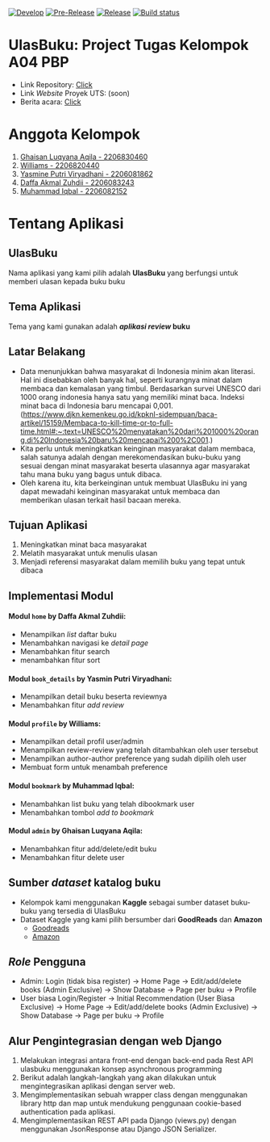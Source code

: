[![Develop](https://github.com/yps-a04/ulasbuku_mobile/actions/workflows/develop.yml/badge.svg)](https://github.com/yps-a04/ulasbuku_mobile/actions/workflows/develop.yml)
[![Pre-Release](https://github.com/yps-a04/ulasbuku_mobile/actions/workflows/pre-release.yml/badge.svg)](https://github.com/yps-a04/ulasbuku_mobile/actions/workflows/pre-release.yml)
[![Release](https://github.com/yps-a04/ulasbuku_mobile/actions/workflows/release.yml/badge.svg)](https://github.com/yps-a04/ulasbuku_mobile/actions/workflows/release.yml)
[![Build status](https://build.appcenter.ms/v0.1/apps/c458ebb8-218a-4fa7-93b2-5d27c6dd9dea/branches/main/badge)](https://appcenter.ms)

# UlasBuku: Project Tugas Kelompok A04 PBP
- Link Repository: [Click](https://github.com/yps-a04/ulasbuku_mobile)
- Link *Website* Proyek UTS: (soon)
- Berita acara: [Click](https://univindonesia-my.sharepoint.com/:x:/g/personal/williams_office_ui_ac_id/EQLHHcRruOFNvy_njxDlPowBzr3vO4qu2B1SISeZ8JKbiQ?e=ScN18i)

# Anggota Kelompok
1. [Ghaisan Luqyana Aqila - 2206830460](https://github.com/Ghaisan007)
2. [Williams - 2206820440](https://github.com/NtapSlur)
3. [Yasmine Putri Viryadhani - 2206081862](https://github.com/sdikyarts)
4. [Daffa Akmal Zuhdii - 2206083243](https://github.com/Daffa2101)
5. [Muhammad Iqbal - 2206082152](https://github.com/Liqba)

# Tentang Aplikasi
## UlasBuku
Nama aplikasi yang kami pilih adalah **UlasBuku** yang berfungsi untuk memberi ulasan kepada buku buku

## Tema Aplikasi
Tema yang kami gunakan adalah **<i>aplikasi review</i> buku**

## Latar Belakang
- Data menunjukkan bahwa masyarakat di Indonesia minim akan literasi. Hal ini disebabkan oleh banyak hal, seperti kurangnya minat dalam membaca dan kemalasan yang timbul. Berdasarkan survei UNESCO dari 1000 orang indonesia hanya satu yang memiliki minat baca. Indeksi minat baca di Indonesia baru mencapai 0,001.
 (https://www.djkn.kemenkeu.go.id/kpknl-sidempuan/baca-artikel/15159/Membaca-to-kill-time-or-to-full-time.html#:~:text=UNESCO%20menyatakan%20dari%201000%20orang,di%20Indonesia%20baru%20mencapai%200%2C001.)
- Kita perlu untuk meningkatkan keinginan masyarakat dalam membaca, salah satunya adalah dengan merekomendasikan buku-buku yang sesuai dengan minat masyarakat beserta ulasannya agar masyarakat tahu mana buku yang bagus untuk dibaca.
- Oleh karena itu, kita berkeinginan untuk membuat UlasBuku ini yang dapat mewadahi keinginan masyarakat untuk membaca dan memberikan ulasan terkait hasil bacaan mereka.

## Tujuan Aplikasi
1. Meningkatkan minat baca masyarakat
2. Melatih masyarakat untuk menulis ulasan
3. Menjadi referensi masyarakat dalam memilih buku yang tepat untuk dibaca

## Implementasi Modul
#### Modul <code>home</code> by Daffa Akmal Zuhdii:
- Menampilkan *list* daftar buku
- Menambahkan navigasi ke *detail page*
- Menambahkan fitur search
- menambahkan fitur sort

#### Modul <code>book_details</code> by Yasmin Putri Viryadhani:
- Menampilkan detail buku beserta reviewnya
- Menambahkan fitur *add review*

#### Modul <code>profile</code> by Williams:
- Menampilkan detail profil user/admin
- Menampilkan review-review yang telah ditambahkan oleh user tersebut
- Menampilkan author-author preference yang sudah dipilih oleh user
- Membuat form untuk menambah preference

#### Modul <code>bookmark</code> by Muhammad Iqbal:
- Menambahkan list buku yang telah dibookmark user
- Menambahkan tombol *add to bookmark*


#### Modul <code>admin</code> by Ghaisan Luqyana Aqila:
- Menambahkan fitur add/delete/edit buku
- Menambahkan fitur delete user

## Sumber <i>dataset</i> katalog buku
- Kelompok kami menggunakan **Kaggle** sebagai sumber dataset buku-buku yang tersedia di UlasBuku
- Dataset Kaggle yang kami pilih bersumber dari **GoodReads** dan **Amazon**
    - [Goodreads](https://www.kaggle.com/datasets/jealousleopard/goodreadsbooks)
    - [Amazon](https://www.kaggle.com/datasets/saurabhbagchi/books-dataset)

## <i>Role</i> Pengguna
- Admin:
    Login (tidak bisa register) -> Home Page -> Edit/add/delete books (Admin Exclusive) -> Show Database -> Page per buku -> Profile
- User biasa
    Login/Register -> Initial Recommendation (User Biasa Exclusive) -> Home Page -> Edit/add/delete books (Admin Exclusive) -> Show Database -> Page per buku -> Profile


## Alur Pengintegrasian dengan web Django
1. Melakukan integrasi antara front-end dengan back-end pada Rest API ulasbuku menggunakan konsep asynchronous programming
2. Berikut adalah langkah-langkah yang akan dilakukan untuk mengintegrasikan aplikasi dengan server web.
3. Mengimplementasikan sebuah wrapper class dengan menggunakan library http dan map untuk mendukung penggunaan cookie-based authentication pada aplikasi.
4. Mengimplementasikan REST API pada Django (views.py) dengan menggunakan JsonResponse atau Django JSON Serializer.
